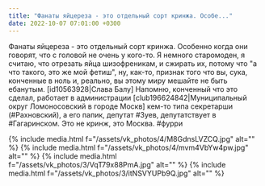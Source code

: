 ```yaml
---
title: "Фанаты яйцереза - это отдельный сорт кринжа. Особе..."
date: 2022-10-07 07:01:00 +0300
---
```


Фанаты яйцереза - это отдельный сорт кринжа. Особенно когда они говорят, что с головой не очень у кого-то.
Я немного старомоден, я считаю, что отрезать яйца шизофреникам, и сжирать их, потому что "а что такого, это же мой фетиш", ну, как-то, признак того что вы, сука, конченные в ноль и, реально, вы этому миру мешайте не быть ебанутым.
[id10563928|Слава Балу]
Напомню, конченный что это сделал, работает в администрации [club196624842|Муниципальный округ Ломоносовский в городе Москв] кем-то типа секретарши (#Рахновский), а его папик, депутат #Зуев, депутатствует в #Гагаринском. Это не кринж, это Москва.
#фурри


{% include media.html f="/assets/vk_photos/4/M8GdnsLVZCQ.jpg" alt="" %}
{% include media.html f="/assets/vk_photos/4/mvm4VbYw4pw.jpg" alt="" %}
{% include media.html f="/assets/vk_photos/3/VqT79x88PmA.jpg" alt="" %}
{% include media.html f="/assets/vk_photos/3/itNSVYUPb9Q.jpg" alt="" %}
